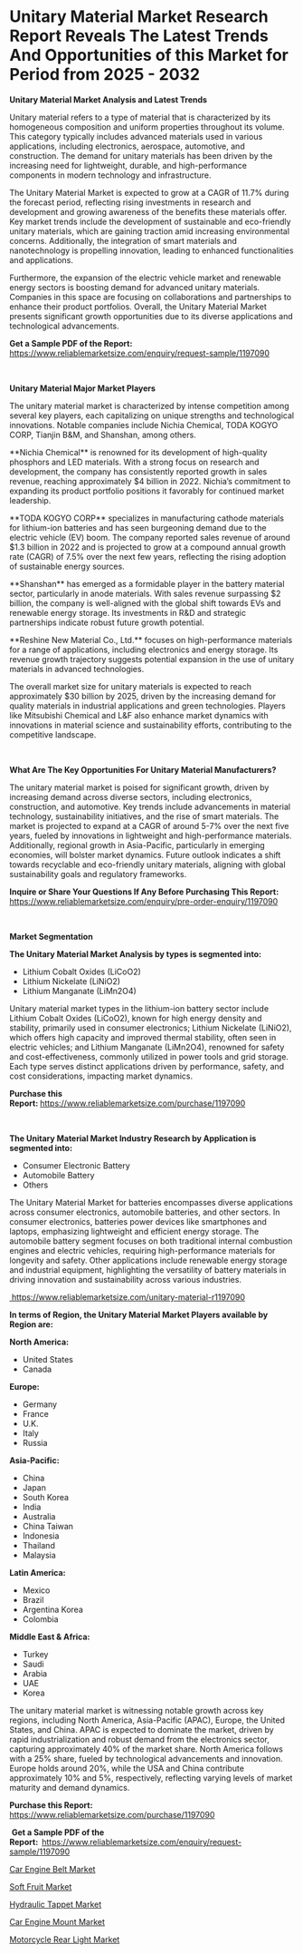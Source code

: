 <p><h1>Unitary Material Market Research Report Reveals The Latest Trends And Opportunities of this Market for Period from 2025 - 2032</h1></p><p><strong>Unitary Material Market Analysis and Latest Trends</strong></p>
<p><p>Unitary material refers to a type of material that is characterized by its homogeneous composition and uniform properties throughout its volume. This category typically includes advanced materials used in various applications, including electronics, aerospace, automotive, and construction. The demand for unitary materials has been driven by the increasing need for lightweight, durable, and high-performance components in modern technology and infrastructure.</p><p>The Unitary Material Market is expected to grow at a CAGR of 11.7% during the forecast period, reflecting rising investments in research and development and growing awareness of the benefits these materials offer. Key market trends include the development of sustainable and eco-friendly unitary materials, which are gaining traction amid increasing environmental concerns. Additionally, the integration of smart materials and nanotechnology is propelling innovation, leading to enhanced functionalities and applications. </p><p>Furthermore, the expansion of the electric vehicle market and renewable energy sectors is boosting demand for advanced unitary materials. Companies in this space are focusing on collaborations and partnerships to enhance their product portfolios. Overall, the Unitary Material Market presents significant growth opportunities due to its diverse applications and technological advancements.</p></p>
<p><strong>Get a Sample PDF of the Report:&nbsp;</strong> <a href="https://www.reliablemarketsize.com/enquiry/request-sample/1197090?utm_campaign=1897&utm_medium=2&utm_source=Github&utm_content=ia&utm_term=03022025&utm_id=unitary-material">https://www.reliablemarketsize.com/enquiry/request-sample/1197090</a></p>
<p>&nbsp;</p>
<p><strong>Unitary Material Major Market Players</strong></p>
<p><p>The unitary material market is characterized by intense competition among several key players, each capitalizing on unique strengths and technological innovations. Notable companies include Nichia Chemical, TODA KOGYO CORP, Tianjin B&M, and Shanshan, among others.</p><p>**Nichia Chemical** is renowned for its development of high-quality phosphors and LED materials. With a strong focus on research and development, the company has consistently reported growth in sales revenue, reaching approximately $4 billion in 2022. Nichia’s commitment to expanding its product portfolio positions it favorably for continued market leadership.</p><p>**TODA KOGYO CORP** specializes in manufacturing cathode materials for lithium-ion batteries and has seen burgeoning demand due to the electric vehicle (EV) boom. The company reported sales revenue of around $1.3 billion in 2022 and is projected to grow at a compound annual growth rate (CAGR) of 7.5% over the next few years, reflecting the rising adoption of sustainable energy sources.</p><p>**Shanshan** has emerged as a formidable player in the battery material sector, particularly in anode materials. With sales revenue surpassing $2 billion, the company is well-aligned with the global shift towards EVs and renewable energy storage. Its investments in R&D and strategic partnerships indicate robust future growth potential.</p><p>**Reshine New Material Co., Ltd.** focuses on high-performance materials for a range of applications, including electronics and energy storage. Its revenue growth trajectory suggests potential expansion in the use of unitary materials in advanced technologies.</p><p>The overall market size for unitary materials is expected to reach approximately $30 billion by 2025, driven by the increasing demand for quality materials in industrial applications and green technologies. Players like Mitsubishi Chemical and L&F also enhance market dynamics with innovations in material science and sustainability efforts, contributing to the competitive landscape.</p></p>
<p>&nbsp;</p>
<p><strong>What Are The Key Opportunities For Unitary Material Manufacturers?</strong></p>
<p><p>The unitary material market is poised for significant growth, driven by increasing demand across diverse sectors, including electronics, construction, and automotive. Key trends include advancements in material technology, sustainability initiatives, and the rise of smart materials. The market is projected to expand at a CAGR of around 5-7% over the next five years, fueled by innovations in lightweight and high-performance materials. Additionally, regional growth in Asia-Pacific, particularly in emerging economies, will bolster market dynamics. Future outlook indicates a shift towards recyclable and eco-friendly unitary materials, aligning with global sustainability goals and regulatory frameworks.</p></p>
<p><strong>Inquire or Share Your Questions If Any Before Purchasing This Report:</strong> <a href="https://www.reliablemarketsize.com/enquiry/pre-order-enquiry/1197090?utm_campaign=1897&utm_medium=2&utm_source=Github&utm_content=ia&utm_term=03022025&utm_id=unitary-material">https://www.reliablemarketsize.com/enquiry/pre-order-enquiry/1197090</a></p>
<p>&nbsp;</p>
<p><strong>Market Segmentation</strong></p>
<p><strong>The Unitary Material Market Analysis by types is segmented into:</strong></p>
<p><ul><li>Lithium Cobalt Oxides (LiCoO2)</li><li>Lithium Nickelate (LiNiO2)</li><li>Lithium Manganate (LiMn2O4)</li></ul></p>
<p><p>Unitary material market types in the lithium-ion battery sector include Lithium Cobalt Oxides (LiCoO2), known for high energy density and stability, primarily used in consumer electronics; Lithium Nickelate (LiNiO2), which offers high capacity and improved thermal stability, often seen in electric vehicles; and Lithium Manganate (LiMn2O4), renowned for safety and cost-effectiveness, commonly utilized in power tools and grid storage. Each type serves distinct applications driven by performance, safety, and cost considerations, impacting market dynamics.</p></p>
<p><strong>Purchase this Report:&nbsp;</strong><a href="https://www.reliablemarketsize.com/purchase/1197090?utm_campaign=1897&utm_medium=2&utm_source=Github&utm_content=ia&utm_term=03022025&utm_id=unitary-material">https://www.reliablemarketsize.com/purchase/1197090</a></p>
<p>&nbsp;</p>
<p><strong>The Unitary Material Market Industry Research by Application is segmented into:</strong></p>
<p><ul><li>Consumer Electronic Battery</li><li>Automobile Battery</li><li>Others</li></ul></p>
<p><p>The Unitary Material Market for batteries encompasses diverse applications across consumer electronics, automobile batteries, and other sectors. In consumer electronics, batteries power devices like smartphones and laptops, emphasizing lightweight and efficient energy storage. The automobile battery segment focuses on both traditional internal combustion engines and electric vehicles, requiring high-performance materials for longevity and safety. Other applications include renewable energy storage and industrial equipment, highlighting the versatility of battery materials in driving innovation and sustainability across various industries.</p></p>
<p><a href="https://www.reliablemarketsize.com/unitary-material-r1197090?utm_campaign=1897&utm_medium=2&utm_source=Github&utm_content=ia&utm_term=03022025&utm_id=unitary-material">&nbsp;https://www.reliablemarketsize.com/unitary-material-r1197090</a></p>
<p><strong>In terms of Region, the Unitary Material Market Players available by Region are:</strong></p>
<p>
    <p> <strong> North America: </strong>
        <ul>
            <li>United States</li>
            <li>Canada</li>
        </ul>
        </p> 
    <p> <strong> Europe: </strong>
        <ul>
            <li>Germany</li>
            <li>France</li>
            <li>U.K.</li>
            <li>Italy</li>
            <li>Russia</li>
        </ul>
        </p> 
    <p> <strong> Asia-Pacific: </strong>
        <ul>
            <li>China</li>
            <li>Japan</li>
            <li>South Korea</li>
            <li>India</li>
            <li>Australia</li>
            <li>China Taiwan</li>
            <li>Indonesia</li>
            <li>Thailand</li>
            <li>Malaysia</li>
        </ul>
        </p> 
    <p> <strong> Latin America: </strong>
        <ul>
            <li>Mexico</li>
            <li>Brazil</li>
            <li>Argentina Korea</li>
            <li>Colombia</li>
        </ul>
        </p> 
    <p> <strong> Middle East & Africa: </strong>
        <ul>
            <li>Turkey</li>
            <li>Saudi</li>
            <li>Arabia</li>
            <li>UAE</li>
            <li>Korea</li>
        </ul>
    </p>
    </p>
<p><p>The unitary material market is witnessing notable growth across key regions, including North America, Asia-Pacific (APAC), Europe, the United States, and China. APAC is expected to dominate the market, driven by rapid industrialization and robust demand from the electronics sector, capturing approximately 40% of the market share. North America follows with a 25% share, fueled by technological advancements and innovation. Europe holds around 20%, while the USA and China contribute approximately 10% and 5%, respectively, reflecting varying levels of market maturity and demand dynamics.</p></p>
<p><strong>Purchase this Report: </strong><a href="https://www.reliablemarketsize.com/purchase/1197090?utm_campaign=1897&utm_medium=2&utm_source=Github&utm_content=ia&utm_term=03022025&utm_id=unitary-material">https://www.reliablemarketsize.com/purchase/1197090</a></p>
<p>&nbsp;<strong>Get a Sample PDF of the Report:&nbsp;&nbsp;</strong><a href="https://www.reliablemarketsize.com/enquiry/request-sample/1197090?utm_campaign=1897&utm_medium=2&utm_source=Github&utm_content=ia&utm_term=03022025&utm_id=unitary-material">https://www.reliablemarketsize.com/enquiry/request-sample/1197090</a></p>
<p><strong></strong></p>
<p><p><a href="https://www.linkedin.com/pulse/positive-growth-trajectory-car-engine-belt-market-trend-projected-gr4te?utm_campaign=1897&utm_medium=2&utm_source=Github&utm_content=ia&utm_term=03022025&utm_id=unitary-material">Car Engine Belt Market</a></p><p><a href="https://www.linkedin.com/pulse/soft-fruit-market-analysis-striking-cagr-46-from-2025-2032-valuable-p5hde?utm_campaign=1897&utm_medium=2&utm_source=Github&utm_content=ia&utm_term=03022025&utm_id=unitary-material">Soft Fruit Market</a></p><p><a href="https://www.linkedin.com/pulse/insights-hydraulic-tappet-market-from-2025-2032-projecting-ulxqe?utm_campaign=1897&utm_medium=2&utm_source=Github&utm_content=ia&utm_term=03022025&utm_id=unitary-material">Hydraulic Tappet Market</a></p><p><a href="https://www.linkedin.com/pulse/car-engine-mount-industry-market-analysis-evaluating-size-cagr-zp0be?utm_campaign=1897&utm_medium=2&utm_source=Github&utm_content=ia&utm_term=03022025&utm_id=unitary-material">Car Engine Mount Market</a></p><p><a href="https://www.linkedin.com/pulse/revenue-demand-forecast-motorcycle-rear-light-industry-projected-rgree?utm_campaign=1897&utm_medium=2&utm_source=Github&utm_content=ia&utm_term=03022025&utm_id=unitary-material">Motorcycle Rear Light Market</a></p></p>